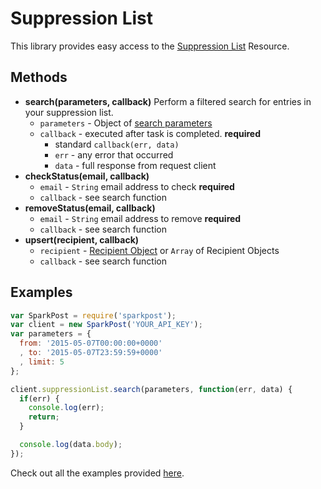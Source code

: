 # Suppression List

This library provides easy access to the [Suppression List](https://www.sparkpost.com/api#/reference/suppression-list/) Resource.

## Methods
* **search(parameters, callback)**
  Perform a filtered search for entries in your suppression list.
  * `parameters` - Object of [search parameters](https://www.sparkpost.com/api#/reference/suppression-list/search/search-for-suppression-list-entries)
  * `callback` - executed after task is completed. **required**
    * standard `callback(err, data)`
    * `err` - any error that occurred
    * `data` - full response from request client
* **checkStatus(email, callback)**
    * `email` - `String` email address to check **required**
    * `callback` - see search function
* **removeStatus(email, callback)**
    * `email` - `String` email address to remove **required**
    * `callback` - see search function
* **upsert(recipient, callback)**
    * `recipient` - [Recipient Object](https://www.sparkpost.com/api#/reference/recipient-lists) or `Array` of Recipient Objects
    * `callback` - see search function

## Examples

```js
var SparkPost = require('sparkpost');
var client = new SparkPost('YOUR_API_KEY');
var parameters = {
  from: '2015-05-07T00:00:00+0000'
  , to: '2015-05-07T23:59:59+0000'
  , limit: 5
};

client.suppressionList.search(parameters, function(err, data) {
  if(err) {
    console.log(err);
    return;
  }

  console.log(data.body);
});

```

Check out all the examples provided [here](/examples/suppressionList).
